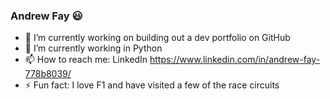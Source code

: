### Andrew Fay 😃

<!--
**rooh010/rooh010** is a ✨ _special_ ✨ repository because its `README.md` (this file) appears on your GitHub profile.
-->


- 🔭 I’m currently working on building out a dev portfolio on GitHub
- 🌱 I’m currently working in Python
- 📫 How to reach me: LinkedIn https://www.linkedin.com/in/andrew-fay-778b8039/
- ⚡ Fun fact: I love F1 and have visited a few of the race circuits
